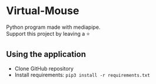 # Virtual-Mouse

Python program made with mediapipe.
</br>
Support this project by leaving a :star:

## Using the application

- Clone GitHub repository
- Install requirements: `pip3 install -r requirements.txt`
